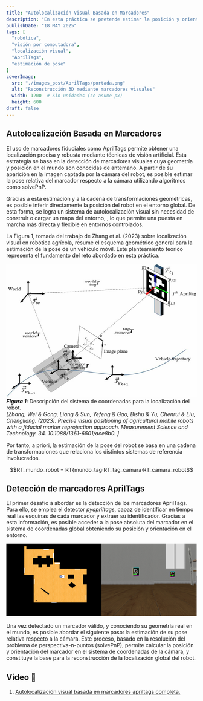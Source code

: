 ```yaml
---
title: "Autolocalización Visual Basada en Marcadores"
description: "En esta práctica se pretende estimar la posición y orientación de un robot en un entorno 2D mediante la detección de marcadores visuales AprilTags, aplicando técnicas de visión por computadora y transformaciones geométricas."
publishDate: "18 MAY 2025"
tags: [
  "robótica",
  "visión por computadora",
  "localización visual",
  "AprilTags",
  "estimación de pose"
]
coverImage:
  src: "./images_post/AprilTags/portada.png"
  alt: "Reconstrucción 3D mediante marcadores visuales"
  width: 1200  # Sin unidades (se asume px)
  height: 600
draft: false
---
```


## Autolocalización Basada en Marcadores
El uso de marcadores fiduciales como AprilTags permite obtener una localización precisa y robusta mediante técnicas de visión artificial. Esta estrategia se basa en la detección de marcadores visuales cuya geometría y posición en el mundo son conocidas de antemano. A partir de su aparición en la imagen captada por la cámara del robot, es posible estimar la pose relativa del marcador respecto a la cámara utilizando algoritmos como solvePnP.

Gracias a esta estimación y a la cadena de transformaciones geométricas, es posible inferir directamente la posición del robot en el entorno global. De esta forma, se logra un sistema de autolocalización visual sin necesidad de construir o cargar un mapa del entorno, , lo que permite una puesta en marcha más directa y flexible en entornos controlados.

La Figura 1, tomada del trabajo de Zhang et al. (2023) sobre localización visual en robótica agrícola, resume el esquema geométrico general para la estimación de la pose de un vehículo móvil. Este planteamiento teórico representa el fundamento del reto abordado en esta práctica.

![Info April Tags](./images_post/AprilTags/info_apriltags_redimensionada.png)
**_Figura 1_**: Descripción del sistema de coordenadas para la localización del robot.\
_[Zhang, Wei & Gong, Liang & Sun, Yefeng & Gao, Bishu & Yu, Chenrui & Liu, Chengliang. (2023). Precise visual positioning of agricultural mobile robots with a fiducial marker reprojection approach. Measurement Science and Technology. 34. 10.1088/1361-6501/ace8b0. ]_

Por tanto, a priori, la estimación de la pose del robot se basa en una cadena de transformaciones que relaciona los distintos sistemas de referencia involucrados.

```math
RT_mundo_robot = RT{mundo_tag·RT_tag_camara·RT_camara_robot
```

## Detección de marcadores AprilTags

El primer desafío a abordar es la detección de los marcadores AprilTags. Para ello, se emplea el detector _pyapriltags_, capaz de identificar en tiempo real las esquinas de cada marcador y extraer su identificador. Gracias a esta información, es posible acceder a la pose absoluta del marcador en el sistema de coordenadas global obteniendo su posición y orientación en el entorno. 

![Colours April Tags](./images_post/AprilTags/tags_colours.png)


Una vez detectado un marcador válido, y conociendo su geometría real en el mundo, es posible abordar el siguiente paso: la estimación de su pose relativa respecto a la cámara. Este proceso, basado en la resolución del problema de perspectiva-n-puntos (solvePnP), permite calcular la posición y orientación del marcador en el sistema de coordenadas de la cámara, y constituye la base para la reconstrucción de la localización global del robot.

## Vídeo 🎥
1. [Autolocalización visual basada en marcadores apriltags completa.](https://youtu.be/UpFAeQSnzSg)